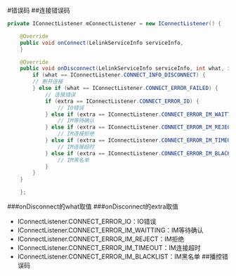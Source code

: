 #错误码
##连接错误码
```java
private IConnectListener mConnectListener = new IConnectListener() {

    @Override
    public void onConnect(LelinkServiceInfo serviceInfo, 
    }

    @Override
    public void onDisconnect(LelinkServiceInfo serviceInfo, int what, int extra) {
        if (what == IConnectListener.CONNECT_INFO_DISCONNECT) {
        // 断开连接
        } else if (what == IConnectListener.CONNECT_ERROR_FAILED) {
            // 连接错误
            if (extra == IConnectListener.CONNECT_ERROR_IO) {
                // IO错误
            } else if (extra == IConnectListener.CONNECT_ERROR_IM_WAITTING) {
                // IM等待确认
            } else if (extra == IConnectListener.CONNECT_ERROR_IM_REJECT) {
                // IM连接拒绝
            } else if (extra == IConnectListener.CONNECT_ERROR_IM_TIMEOUT) {
                // IM连接超时
            } else if (extra == IConnectListener.CONNECT_ERROR_IM_BLACKLIST) {
                // IM黑名单
            }
        }
    }

    };
```
###onDisconnect的what取值
###onDisconnect的extra取值
- IConnectListener.CONNECT_ERROR_IO：IO错误
- IConnectListener.CONNECT_ERROR_IM_WAITTING：IM等待确认
- IConnectListener.CONNECT_ERROR_IM_REJECT：IM拒绝
- IConnectListener.CONNECT_ERROR_IM_TIMEOUT：IM连接超时
- IConnectListener.CONNECT_ERROR_IM_BLACKLIST：IM黑名单
##播控错误码